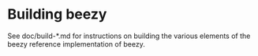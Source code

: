 Building beezy
================

See doc/build-*.md for instructions on building the various
elements of the beezy reference implementation of beezy.
